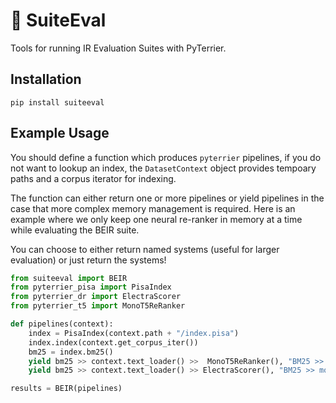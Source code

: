 # 🍬 SuiteEval

Tools for running IR Evaluation Suites with PyTerrier.

## Installation

```
pip install suiteeval
```

## Example Usage

You should define a function which produces `pyterrier` pipelines, if you do not want to lookup an index, the `DatasetContext` object provides tempoary paths and a corpus iterator for indexing.

The function can either return one or more pipelines or yield pipelines in the case that more complex memory management is required. Here is an example where we only keep one neural re-ranker in memory at a time while evaluating the BEIR suite.

You can choose to either return named systems (useful for larger evaluation) or just return the systems!

```python
from suiteeval import BEIR
from pyterrier_pisa import PisaIndex
from pyterrier_dr import ElectraScorer
from pyterrier_t5 import MonoT5ReRanker

def pipelines(context):
    index = PisaIndex(context.path + "/index.pisa")
    index.index(context.get_corpus_iter())
    bm25 = index.bm25()
    yield bm25 >> context.text_loader() >>  MonoT5ReRanker(), "BM25 >> monoT5"
    yield bm25 >> context.text_loader() >> ElectraScorer(), "BM25 >> monoELECTRA"

results = BEIR(pipelines)
```
